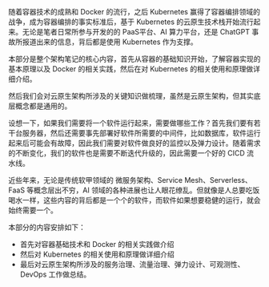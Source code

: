 
随着容器技术的成熟和 Docker 的流行，之后 Kubernetes 赢得了容器编排领域的战争，成为容器编排的事实标准后，基于 Kubernetes 的云原生技术栈开始流行起来。无论是笔者日常所参与开发的的 PaaS平台、AI 算力平台，还是 ChatGPT 事故所报道出来的信息，背后都是使用 Kubernetes 作为支撑。

本部分是整个架构笔记的核心内容，首先从容器的基础知识开始，了解容器实现的基本原理以及 Docker 的相关实践，然后在对 Kubernetes 的相关使用和原理做详细介绍。

然后我们会对云原生架构所涉及的关键知识做梳理，虽然是云原生架构，但其实底层概念都是通用的。

设想一下，如果我们需要将一个软件运行起来，需要做哪些工作？首先我们要有若干台服务器，然后还需要事先部署好软件所需要的中间件，比如数据库，软件运行起来后可能会有故障，因此我们需要对软件做良好的监控以及弹力设计。随着需求的不断变化，我们的软件也是需要不断迭代升级的，因此需要一个好的 CICD 流水线。





近些年来，无论是传统软甲领域的 微服务架构、Service Mesh、Serverless、FaaS 等概念层出不穷，AI 领域的各种进展也让人眼花缭乱。但就像是人总要吃饭喝水一样，这些内容的背后都是一个个的软件，而软件如果想要稳健的运行，就会始终需要一个。

本部分的内容安排如下：

- 首先对容器基础技术和 Docker 的相关实践做介绍
- 然后对 Kubernetes 的相关使用和原理做详细介绍
- 最后对云原生架构所涉及的服务治理、流量治理、弹力设计、可观测性、DevOps 工作做总结。


